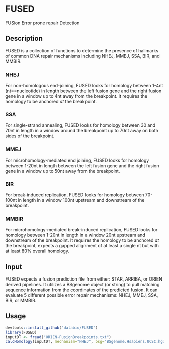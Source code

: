 # FUSED
FUSion Error prone repair Detection

## Description

FUSED is a collection of functions to determine the presence of hallmarks of common DNA repair mechanisms including NHEJ, MMEJ, SSA, BIR, and MMBIR. 

### NHEJ

For non-homologous end-joining, FUSED looks for homology between 1-4nt (nt==nucleotide) in length between the left fusion gene and the right fusion gene in a window up to 4nt away from the breakpoint. It requires the homology to be anchored *at* the breakpoint.

### SSA

For single-strand annealing, FUSED looks for homology between 30 and 70nt in length in a window around the breakpoint up to 70nt away on both sides of the breakpoint.

### MMEJ

For microhomology-mediated end joining, FUSED looks for homology between 1-20nt in length between the left fusion gene and the right fusion gene in a window up to 50nt away from the breakpoint. 

### BIR

For break-induced replication, FUSED looks for homology between 70-100nt in length in a window 100nt upstream and downstream of the breakpoint.

### MMBIR

For microhomology-mediated break-induced replication, FUSED looks for homology between 1-20nt in length in a window 20nt upstream and downstream of the breakpoint. It requires the homology to be anchored *at* the breakpoint, expects a gapped alignment of at least a single nt but with at least 80% overall homology.

## Input

FUSED expects a fusion prediction file from either: STAR, ARRIBA, or ORIEN derived pipelines. It utilizes a BSgenome object (or string) to pull matching sequence information from the coordinates of the predicted fusion. It can evaluate 5 different possible error repair mechanisms: NHEJ, MMEJ, SSA, BIR, or MMBIR.

## Usage

```R
devtools::install_github("databio/FUSED")
library(FUSED)
inputDT <- fread("ORIEN-FusionBreakpoints.txt")
calcHomology(inputDT, mechanism="NHEJ", bsg="BSgenome.Hsapiens.UCSC.hg38")
```
